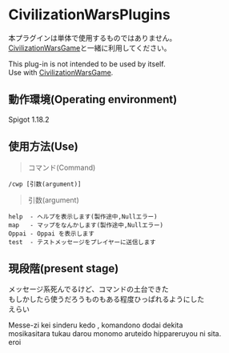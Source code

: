 # CivilizationWarsPlugins

本プラグインは単体で使用するものではありません。  
[CivilizationWarsGame](https://github.com/iruru1111/CivilizationWarsGameSystem)と一緒に利用してください。  

This plug-in is not intended to be used by itself.  
Use with [CivilizationWarsGame](https://github.com/iruru1111/CivilizationWarsGameSystem).

## 動作環境(Operating environment)
Spigot 1.18.2

## 使用方法(Use)
> コマンド(Command)
```
/cwp [引数(argument)]
```

> 引数(argument)
```
help  - ヘルプを表示します(製作途中,Nullエラー)
map   - マップをなんかします(製作途中,Nullエラー)
Oppai - Oppai を表示します
test  - テストメッセージをプレイヤーに送信します
```

## 現段階(present stage)
メッセージ系死んでるけど、コマンドの土台できた  
もしかしたら使うだろうものもある程度ひっぱれるようにした  
えらい  
  
Messe-zi kei sinderu kedo , komandono dodai dekita  
mosikasitara tukau darou monomo aruteido hippareruyou ni sita.  
eroi  
